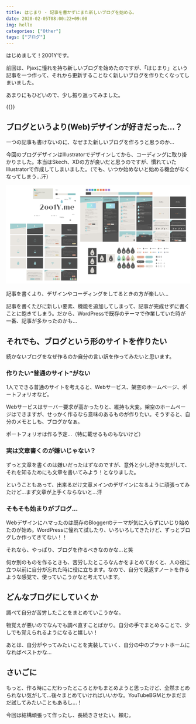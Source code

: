 ```yaml
---
title: はじまり - 記事を書かずにまた新しいブログを始める。
date: 2020-02-05T08:00:22+09:00
img: hello
categories: ["Other"]
tags: ["ブログ"]
---
```

はじめまして！2001Yです。

前回は、Pjaxに憧れを持ち新しいブログを始めたのですが、「はじまり」という記事を一つ作って、それから更新することなく新しいブログを作りたくなってしまいました。

あまりにもひどいので、少し振り返ってみました。

{{<ad>}}

## ブログというより(Web)デザインが好きだった...？

一つの記事も書けないのに、なぜまた新しいブログを作ろうと思うのか...

今回のブログデザインはIllustratorでデザインしてから、コーディングに取り掛かりました。本当はSkech、XDの方が良いだと思うのですが、慣れていたIllustratorで作成してしまいました。（でも、いつか始めないと始める機会がなくなってしまう...汗）

![イラレで作成した2001Y.meのブログデザイン](../../../images/blog-design.jpg "カッコつけてカラーパレットなんかも作っちゃって笑笑")

記事を書くより、デザインやコーディングをしてるときの方が楽しい...

記事を書くたびに新しい要素、機能を追加してしまって、記事が完成せずに書くことに飽きてしまう。だから、WordPressで既存のテーマで作業していた時が一番、記事が多かったのかも...

## それでも、ブログという形のサイトを作りたい

続かないブログをなぜ作るのか自分の言い訳を作ってみたいと思います。

### 作りたい“普通のサイト”がない

1人でできる普通のサイトを考えると、Webサービス、架空のホームページ、ポートフォリオなど。

Webサービスはサーバー要求が高かったりと、維持も大変。架空のホームページはできますが、せっかく作るなら意味のあるものが作りたい。そうすると、自分のメモとしも、ブログかなぁ。

ポートフォリオは作る予定...（特に載せるものもないけど）

### 実は文章書くのが嫌いじゃない？

ずっと文章を書くのは嫌いだったはずなのですが、意外と少し好きな気がして、それを知るためにも文章を書いてみよう！となりました。

ということもあって、出来るだけ文章メインのデザインになるように頑張ってみたけど...まず文章が上手くならないと...汗

### そもそも始まりがブログ...

Webデザインにハマったのは既存のBloggerのテーマが気に入らずにいじり始めたのが始め。WordPressに憧れて試したり、いろいろしてきたけど、ずっとブログしか作ってきてない！！

それなら、やっぱり、ブログを作るべきなのかな...と笑

何か別のものを作るときも、苦労したところなんかをまとめておくと、人の役に立つ以前に自分が忘れた時に役に立ちます。なので、自分で見返すノートを作るような感覚で、使っていこうかなと考えています。

## どんなブログにしていくか

調べて自分が苦労したことをまとめていこうかな。

物覚えが悪いのでなんでも調べ直すことばかり。自分の手でまとめることで、少しでも覚えられるようになると嬉しい！

あとは、自分がやってみたいことを実装していく、自分の中のプラットホームになればベストかな...

## さいごに

もっと、作る時にこだわったところとかもまとめようと思ったけど、全然まとめられない気がして...後々まとめていければいいかな。YouTubeBGMとかまだまだ試してみたいこともあるし...！

今回は結構頑張って作ったし、長続きさせたい。頼む。